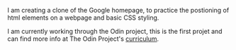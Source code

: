 I am creating a clone of the Google homepage, to practice the postioning of html elements on a webpage and basic CSS styling.
 
I am currently working through the Odin project, this is the first projet and can find more info at The Odin Project's [curriculum](http://www.theodinproject.com/web-development-101/html-css).